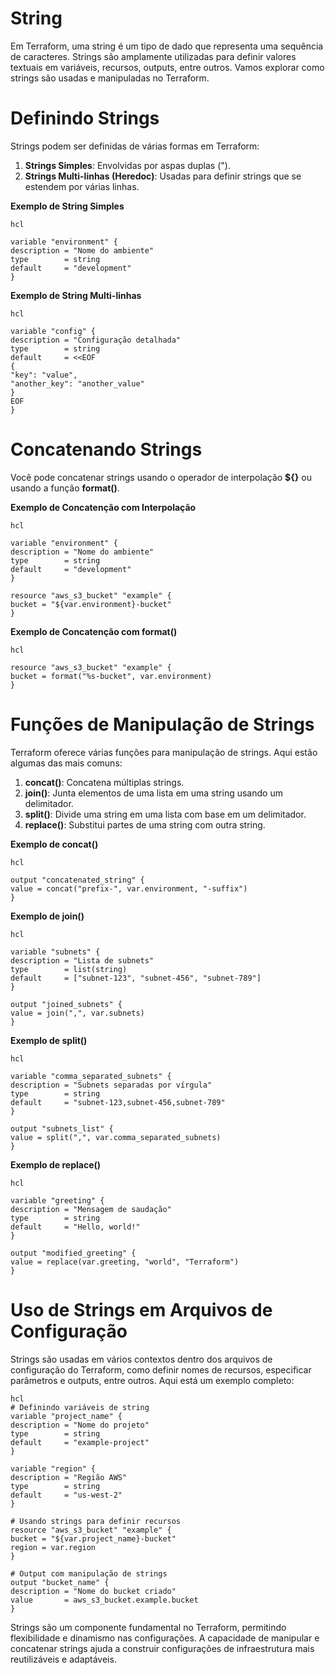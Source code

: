# String

Em Terraform, uma string é um tipo de dado que representa uma sequência de caracteres. Strings são amplamente utilizadas para definir valores textuais em variáveis, recursos, outputs, entre outros. Vamos explorar como strings são usadas e manipuladas no Terraform.

# Definindo Strings

Strings podem ser definidas de várias formas em Terraform:

1. **Strings Simples**: Envolvidas por aspas duplas (").
2. **Strings Multi-linhas (Heredoc)**: Usadas para definir strings que se estendem por várias linhas.

**Exemplo de String Simples**

    hcl

    variable "environment" {
    description = "Nome do ambiente"
    type        = string
    default     = "development"
    }

**Exemplo de String Multi-linhas**

    hcl

    variable "config" {
    description = "Configuração detalhada"
    type        = string
    default     = <<EOF
    {
    "key": "value",
    "another_key": "another_value"
    }
    EOF
    }

# Concatenando Strings

Você pode concatenar strings usando o operador de interpolação **${}** ou usando a função **format()**.

**Exemplo de Concatenção com Interpolação**

    hcl

    variable "environment" {
    description = "Nome do ambiente"
    type        = string
    default     = "development"
    }

    resource "aws_s3_bucket" "example" {
    bucket = "${var.environment}-bucket"
    }

**Exemplo de Concatenção com format()**

    hcl

    resource "aws_s3_bucket" "example" {
    bucket = format("%s-bucket", var.environment)
    }

# Funções de Manipulação de Strings

Terraform oferece várias funções para manipulação de strings. Aqui estão algumas das mais comuns:

1. **concat()**: Concatena múltiplas strings.
2. **join()**: Junta elementos de uma lista em uma string usando um delimitador.
3. **split()**: Divide uma string em uma lista com base em um delimitador.
4. **replace()**: Substitui partes de uma string com outra string.

**Exemplo de concat()**

    hcl

    output "concatenated_string" {
    value = concat("prefix-", var.environment, "-suffix")
    }

**Exemplo de join()**

    hcl

    variable "subnets" {
    description = "Lista de subnets"
    type        = list(string)
    default     = ["subnet-123", "subnet-456", "subnet-789"]
    }

    output "joined_subnets" {
    value = join(",", var.subnets)
    }

**Exemplo de split()**

    hcl

    variable "comma_separated_subnets" {
    description = "Subnets separadas por vírgula"
    type        = string
    default     = "subnet-123,subnet-456,subnet-789"
    }

    output "subnets_list" {
    value = split(",", var.comma_separated_subnets)
    }

**Exemplo de replace()**

    hcl

    variable "greeting" {
    description = "Mensagem de saudação"
    type        = string
    default     = "Hello, world!"
    }

    output "modified_greeting" {
    value = replace(var.greeting, "world", "Terraform")
    }

# Uso de Strings em Arquivos de Configuração

Strings são usadas em vários contextos dentro dos arquivos de configuração do Terraform, como definir nomes de recursos, especificar parâmetros e outputs, entre outros. Aqui está um exemplo completo:

    hcl
    # Definindo variáveis de string
    variable "project_name" {
    description = "Nome do projeto"
    type        = string
    default     = "example-project"
    }

    variable "region" {
    description = "Região AWS"
    type        = string
    default     = "us-west-2"
    }

    # Usando strings para definir recursos
    resource "aws_s3_bucket" "example" {
    bucket = "${var.project_name}-bucket"
    region = var.region
    }

    # Output com manipulação de strings
    output "bucket_name" {
    description = "Nome do bucket criado"
    value       = aws_s3_bucket.example.bucket
    }

Strings são um componente fundamental no Terraform, permitindo flexibilidade e dinamismo nas configurações. A capacidade de manipular e concatenar strings ajuda a construir configurações de infraestrutura mais reutilizáveis e adaptáveis.
